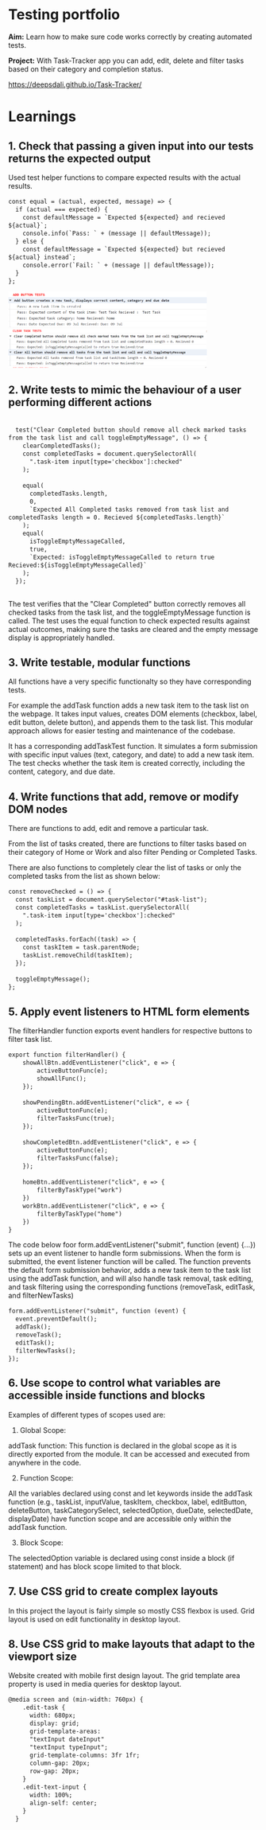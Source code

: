 # Testing portfolio

**Aim:** Learn how to make sure code works correctly by creating automated tests.

**Project:** With Task-Tracker app you can add, edit, delete and filter tasks based on their category and completion status.

https://deepsdali.github.io/Task-Tracker/

# Learnings

## 1. Check that passing a given input into our tests returns the expected output

Used test helper functions to compare expected results with the actual results.

```
const equal = (actual, expected, message) => {
  if (actual === expected) {
    const defaultMessage = `Expected ${expected} and recieved ${actual}`;
    console.info(`Pass: ` + (message || defaultMessage));
  } else {
    const defaultMessage = `Expected ${expected} but recieved ${actual} instead`;
    console.error(`Fail: ` + (message || defaultMessage));
  }
};
```

<img src="../images/addBtnTest.png" alt="Add Button Test" style="max-width: 400px;">

<img src="../images/clearTest.png" alt="Clear Button Tests" style="max-width: 400px;">

## 2. Write tests to mimic the behaviour of a user performing different actions

```

  test("Clear Completed button should remove all check marked tasks from the task list and call toggleEmptyMessage", () => {
    clearCompletedTasks();
    const completedTasks = document.querySelectorAll(
      ".task-item input[type='checkbox']:checked"
    );

    equal(
      completedTasks.length,
      0,
      `Expected All Completed tasks removed from task list and completedTasks length = 0. Recieved ${completedTasks.length}`
    );
    equal(
      isToggleEmptyMessageCalled,
      true,
      `Expected: isToggleEmptyMessageCalled to return true Recieved:${isToggleEmptyMessageCalled}`
    );
  });


```

The test verifies that the "Clear Completed" button correctly removes all checked tasks from the task list, and the toggleEmptyMessage function is called. The test uses the equal function to check expected results against actual outcomes, making sure the tasks are cleared and the empty message display is appropriately handled.

## 3. Write testable, modular functions

All functions have a very specific functionalty so they have corresponding tests.

For example the addTask function adds a new task item to the task list on the webpage. It takes input values, creates DOM elements (checkbox, label, edit button, delete button), and appends them to the task list. This modular approach allows for easier testing and maintenance of the codebase.

It has a corresponding addTaskTest function. It simulates a form submission with specific input values (text, category, and date) to add a new task item. The test checks whether the task item is created correctly, including the content, category, and due date.

## 4. Write functions that add, remove or modify DOM nodes

There are functions to add, edit and remove a particular task.

From the list of tasks created, there are functions to filter tasks based on their category of Home or Work and also filter Pending or Completed Tasks.

There are also functions to completely clear the list of tasks or only the completed tasks from the list as shown below:

```
const removeChecked = () => {
  const taskList = document.querySelector("#task-list");
  const completedTasks = taskList.querySelectorAll(
    ".task-item input[type='checkbox']:checked"
  );

  completedTasks.forEach((task) => {
    const taskItem = task.parentNode;
    taskList.removeChild(taskItem);
  });

  toggleEmptyMessage();
};
```

## 5. Apply event listeners to HTML form elements

The filterHandler function exports event handlers for respective buttons to filter task list.

```
export function filterHandler() {
    showAllBtn.addEventListener("click", e => {
        activeButtonFunc(e);
        showAllFunc();
    });

    showPendingBtn.addEventListener("click", e => {
        activeButtonFunc(e);
        filterTasksFunc(true);
    });

    showCompletedBtn.addEventListener("click", e => {
        activeButtonFunc(e);
        filterTasksFunc(false);
    });

    homeBtn.addEventListener("click", e => {
        filterByTaskType("work")
    })
    workBtn.addEventListener("click", e => {
        filterByTaskType("home")
    })
}
```

The code below foor form.addEventListener("submit", function (event) {...}) sets up an event listener to handle form submissions. When the form is submitted, the event listener function will be called. The function prevents the default form submission behavior, adds a new task item to the task list using the addTask function, and will also handle task removal, task editing, and task filtering using the corresponding functions (removeTask, editTask, and filterNewTasks)

```
form.addEventListener("submit", function (event) {
  event.preventDefault();
  addTask();
  removeTask();
  editTask();
  filterNewTasks();
});
```

## 6. Use scope to control what variables are accessible inside functions and blocks

Examples of different types of scopes used are:

1. Global Scope:

addTask function: This function is declared in the global scope as it is directly exported from the module. It can be accessed and executed from anywhere in the code.

2. Function Scope:

All the variables declared using const and let keywords inside the addTask function (e.g., taskList, inputValue, taskItem, checkbox, label, editButton, deleteButton, taskCategorySelect, selectedOption, dueDate, selectedDate, displayDate) have function scope and are accessible only within the addTask function.

3. Block Scope:

The selectedOption variable is declared using const inside a block (if statement) and has block scope limited to that block.

## 7. Use CSS grid to create complex layouts

In this project the layout is fairly simple so mostly CSS flexbox is used. Grid layout is used on edit functionality in desktop layout.

## 8. Use CSS grid to make layouts that adapt to the viewport size

Website created with mobile first design layout. The grid template area property is used in media queries for desktop layout.

```
@media screen and (min-width: 760px) {
    .edit-task {
      width: 680px;
      display: grid;
      grid-template-areas:
      "textInput dateInput"
      "textInput typeInput";
      grid-template-columns: 3fr 1fr;
      column-gap: 20px;
      row-gap: 20px;
    }
    .edit-text-input {
      width: 100%;
      align-self: center;
    }
  }
```
